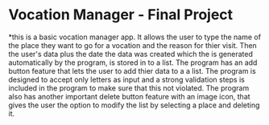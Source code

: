 # Vocation Manager - Final Project
*this is a basic vocation manager app. It allows the user to type the name of the place they want
to go for a vocation and the reason for thier visit. Then the user's data plus the date the data was 
created which the is generated automatically by the program, is stored in to a list. The program has an 
add button feature that lets the user to add thier data to a a list. The program is designed to accept
only letters as input and a strong validation steps is included in the program to make sure that
this not violated. The program also has another important delete button feature with an image icon,
that gives the user the option to modify the list by selecting a place and deleting it.

 
 





